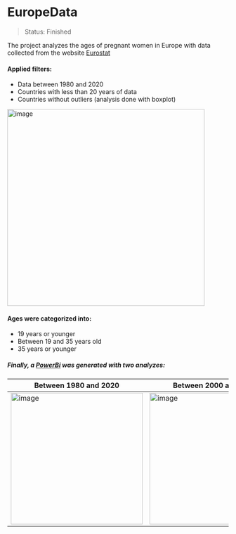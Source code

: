 # EuropeData

> Status: Finished

The project analyzes the ages of pregnant women in Europe with data collected from the website [Eurostat](https://ec.europa.eu/eurostat/databrowser/view/urb_cfermor/default/table?lang=en&category=urb.urb_cgc)

#### Applied filters:
+ Data between 1980 and 2020
+ Countries with less than 20 years of data
+ Countries without outliers (analysis done with boxplot)

<img width="449" alt="image" src="https://github.com/loanyfalcao/EuropeData/assets/156198809/a2a5922e-ffdb-4b4b-ab2f-7e5d296fc4f7">

#### Ages were categorized into:
+ 19 years or younger
+ Between 19 and 35 years old
+ 35 years or younger


##### Finally, a [PowerBi](https://app.powerbi.com/view?r=eyJrIjoiNGZlNTYxZWUtOWE3Yi00MmIwLTg3NTQtNjU0MTQ0OWVhYjRjIiwidCI6ImZhNzk1MzFjLThjZTUtNGJkMy05N2VlLTI0NWU2ZWUyNjZiOCJ9) was generated with two analyzes:

<table>
   <thead>
      <th>Between 1980 and 2020</th>
      <th>Between 2000 and 2020</th>
   </thead>
   <tbody>
      <tr>
         <td><img width="300" alt="image" src="https://github.com/loanyfalcao/EuropeData/assets/156198809/480eba2b-0c6f-4433-bb57-cc6dfc074f74"></td>
         <td><img width="300" alt="image" src="https://github.com/loanyfalcao/EuropeData/assets/156198809/a4a9aaef-f302-4bd2-acd5-0d64c990c52d"></td>
      </tr>
   </tbody>
   </table>
   
  

